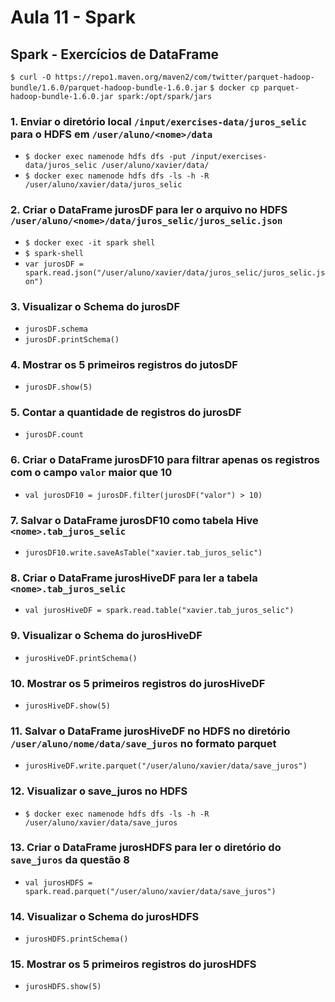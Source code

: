 # Aula 11 - Spark

## Spark - Exercícios de DataFrame

`$ curl -O https://repo1.maven.org/maven2/com/twitter/parquet-hadoop-bundle/1.6.0/parquet-hadoop-bundle-1.6.0.jar`
`$ docker cp parquet-hadoop-bundle-1.6.0.jar spark:/opt/spark/jars`

### 1. Enviar o diretório local `/input/exercises-data/juros_selic` para o HDFS em `/user/aluno/<nome>/data`

- `$ docker exec namenode hdfs dfs -put /input/exercises-data/juros_selic /user/aluno/xavier/data/`
- `$ docker exec namenode hdfs dfs -ls -h -R /user/aluno/xavier/data/juros_selic`

### 2. Criar o DataFrame jurosDF para ler o arquivo no HDFS `/user/aluno/<nome>/data/juros_selic/juros_selic.json`

- `$ docker exec -it spark shell`
- `$ spark-shell`
- `var jurosDF = spark.read.json("/user/aluno/xavier/data/juros_selic/juros_selic.json")`

### 3. Visualizar o Schema do jurosDF

- `jurosDF.schema`
- `jurosDF.printSchema()`

### 4. Mostrar os 5 primeiros registros do jutosDF

- `jurosDF.show(5)`

### 5. Contar a quantidade de registros do jurosDF

- `jurosDF.count`

### 6. Criar o DataFrame jurosDF10 para filtrar apenas os registros com o campo `valor` maior que 10

- `val jurosDF10 = jurosDF.filter(jurosDF("valor") > 10)`

### 7. Salvar o DataFrame jurosDF10  como tabela Hive `<nome>.tab_juros_selic`

- `jurosDF10.write.saveAsTable("xavier.tab_juros_selic")`

### 8. Criar o DataFrame jurosHiveDF para ler a tabela `<nome>.tab_juros_selic`

- `val jurosHiveDF = spark.read.table("xavier.tab_juros_selic")`

### 9. Visualizar o Schema do jurosHiveDF

- `jurosHiveDF.printSchema()`

### 10. Mostrar os 5 primeiros registros do jurosHiveDF

- `jurosHiveDF.show(5)`

### 11. Salvar o DataFrame jurosHiveDF no HDFS no diretório `/user/aluno/nome/data/save_juros` no formato parquet

- `jurosHiveDF.write.parquet("/user/aluno/xavier/data/save_juros")`

### 12. Visualizar o save_juros no HDFS

- `$ docker exec namenode hdfs dfs -ls -h -R /user/aluno/xavier/data/save_juros`

### 13. Criar o DataFrame jurosHDFS para ler o diretório do `save_juros` da questão 8

- `val jurosHDFS = spark.read.parquet("/user/aluno/xavier/data/save_juros")`

### 14. Visualizar o Schema do jurosHDFS

- `jurosHDFS.printSchema()`

### 15. Mostrar os 5 primeiros registros do jurosHDFS

- `jurosHDFS.show(5)`
